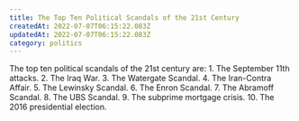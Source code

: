 ```yaml
---
title: The Top Ten Political Scandals of the 21st Century
createdAt: 2022-07-07T06:15:22.083Z
updatedAt: 2022-07-07T06:15:22.083Z
category: politics
---
```


The top ten political scandals of the 21st century are: 1. The September 11th attacks. 2. The Iraq War. 3. The Watergate Scandal. 4. The Iran-Contra Affair. 5. The Lewinsky Scandal. 6. The Enron Scandal. 7. The Abramoff Scandal. 8. The UBS Scandal. 9. The subprime mortgage crisis. 10. The 2016 presidential election.
